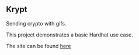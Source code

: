 ## Krypt

Sending crypto with gifs.

This project demonstrates a basic Hardhat use case. 

The site can be found [here](https://beta.weihung.tech/)